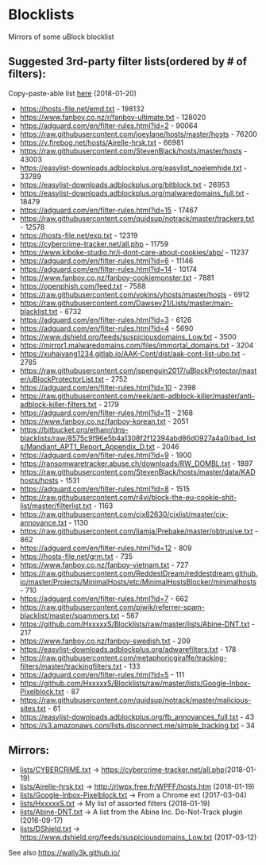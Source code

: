 # Blocklists
Mirrors of some uBlock blocklist 

## Suggested 3rd-party filter lists(ordered by # of filters):
Copy-paste-able list [here](https://github.com/HxxxxxS/Blocklists/raw/master/list-of-lists.txt) (2018-01-20)
* https://hosts-file.net/emd.txt - 198132
* https://www.fanboy.co.nz/r/fanboy-ultimate.txt - 128020
* https://adguard.com/en/filter-rules.html?id=2 - 90064
* https://raw.githubusercontent.com/joeylane/hosts/master/hosts - 76200
* https://v.firebog.net/hosts/Airelle-hrsk.txt - 66981
* https://raw.githubusercontent.com/StevenBlack/hosts/master/hosts - 43003
* https://easylist-downloads.adblockplus.org/easylist_noelemhide.txt - 33789
* https://easylist-downloads.adblockplus.org/bitblock.txt - 26953
* https://easylist-downloads.adblockplus.org/malwaredomains_full.txt - 18479
* https://adguard.com/en/filter-rules.html?id=15 - 17467
* https://raw.githubusercontent.com/quidsup/notrack/master/trackers.txt - 12578
* https://hosts-file.net/exp.txt - 12319
* https://cybercrime-tracker.net/all.php - 11759
* https://www.kiboke-studio.hr/i-dont-care-about-cookies/abp/ - 11237
* https://adguard.com/en/filter-rules.html?id=6 - 11146
* https://adguard.com/en/filter-rules.html?id=14 - 10174
* https://www.fanboy.co.nz/fanboy-cookiemonster.txt - 7881
* https://openphish.com/feed.txt - 7588
* https://raw.githubusercontent.com/vokins/yhosts/master/hosts - 6912
* https://raw.githubusercontent.com/Dawsey21/Lists/master/main-blacklist.txt - 6732
* https://adguard.com/en/filter-rules.html?id=3 - 6126
* https://adguard.com/en/filter-rules.html?id=4 - 5690
* https://www.dshield.org/feeds/suspiciousdomains_Low.txt - 3500
* https://mirror1.malwaredomains.com/files/immortal_domains.txt - 3204
* https://xuhaiyang1234.gitlab.io/AAK-Cont/dist/aak-cont-list-ubo.txt - 2785
* https://raw.githubusercontent.com/jspenguin2017/uBlockProtector/master/uBlockProtectorList.txt - 2752
* https://adguard.com/en/filter-rules.html?id=10 - 2398
* https://raw.githubusercontent.com/reek/anti-adblock-killer/master/anti-adblock-killer-filters.txt - 2179
* https://adguard.com/en/filter-rules.html?id=11 - 2168
* https://www.fanboy.co.nz/fanboy-korean.txt - 2051
* https://bitbucket.org/ethanr/dns-blacklists/raw/8575c9f96e5b4a1308f2f12394abd86d0927a4a0/bad_lists/Mandiant_APT1_Report_Appendix_D.txt - 2046
* https://adguard.com/en/filter-rules.html?id=9 - 1900
* https://ransomwaretracker.abuse.ch/downloads/RW_DOMBL.txt - 1897
* https://raw.githubusercontent.com/StevenBlack/hosts/master/data/KADhosts/hosts - 1531
* https://adguard.com/en/filter-rules.html?id=8 - 1515
* https://raw.githubusercontent.com/r4vi/block-the-eu-cookie-shit-list/master/filterlist.txt - 1163
* https://raw.githubusercontent.com/cjx82630/cjxlist/master/cjx-annoyance.txt - 1130
* https://raw.githubusercontent.com/liamja/Prebake/master/obtrusive.txt - 862
* https://adguard.com/en/filter-rules.html?id=12 - 809
* https://hosts-file.net/grm.txt - 735
* https://www.fanboy.co.nz/fanboy-vietnam.txt - 727
* https://raw.githubusercontent.com/ReddestDream/reddestdream.github.io/master/Projects/MinimalHosts/etc/MinimalHostsBlocker/minimalhosts - 710
* https://adguard.com/en/filter-rules.html?id=7 - 662
* https://raw.githubusercontent.com/piwik/referrer-spam-blacklist/master/spammers.txt - 567
* https://github.com/HxxxxxS/Blocklists/raw/master/lists/Abine-DNT.txt - 217
* https://www.fanboy.co.nz/fanboy-swedish.txt - 209
* https://easylist-downloads.adblockplus.org/adwarefilters.txt - 178
* https://raw.githubusercontent.com/metaphoricgiraffe/tracking-filters/master/trackingfilters.txt - 133
* https://adguard.com/en/filter-rules.html?id=5 - 111
* https://github.com/HxxxxxS/Blocklists/raw/master/lists/Google-Inbox-Pixelblock.txt - 87
* https://raw.githubusercontent.com/quidsup/notrack/master/malicious-sites.txt - 61
* https://easylist-downloads.adblockplus.org/fb_annoyances_full.txt - 43
* https://s3.amazonaws.com/lists.disconnect.me/simple_tracking.txt - 34

## Mirrors:
* [lists/CYBERCRiME.txt](https://github.com/HxxxxxS/Blocklists/raw/master/lists/CYBERCRiME.txt) -> https://cybercrime-tracker.net/all.php​​​​​ (2018-01-19)
* [lists/Airelle-hrsk.txt](https://github.com/HxxxxxS/Blocklists/raw/master/lists/Airelle-hrsk.txt) -> http://rlwpx.free.fr/WPFF/hosts.htm (2018-01-19)
* [lists/Google-Inbox-Pixelblock.txt](https://github.com/HxxxxxS/Blocklists/raw/master/lists/Google-Inbox-Pixelblock.txt) -> From a Chrome ext (2017-03-04)
* [lists/HxxxxxS.txt](https://github.com/HxxxxxS/Blocklists/raw/master/lists/HxxxxxS.txt) -> My list of assorted filters (2018-01-19)
* [lists/Abine-DNT.txt](https://github.com/HxxxxxS/Blocklists/raw/master/lists/Abine-DNT.txt) -> A list from the Abine Inc. Do-Not-Track plugin (2016-09-17)
* [lists/DShield.txt](https://github.com/HxxxxxS/Blocklists/raw/master/lists/DShield.txt) -> https://www.dshield.org/feeds/suspiciousdomains_Low.txt (2017-03-12)

See also https://wally3k.github.io/